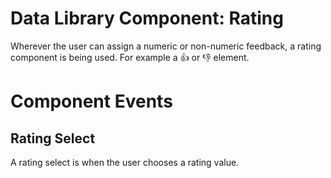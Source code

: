# Data Library Component: Rating
Wherever the user can assign a numeric or non-numeric feedback, a rating component is being used. For example a 👍  or 👎 element.

# Component Events
## Rating Select
A rating select is when the user chooses a rating value.